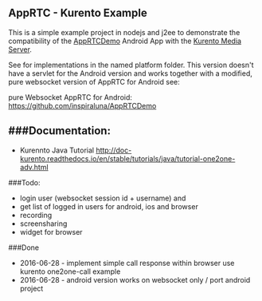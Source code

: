 ## AppRTC - Kurento Example

This is a simple example project in nodejs and j2ee to demonstrate the compatibility of the [AppRTCDemo](https://github.com/njovy/AppRTCDemo) Android App with the [Kurento Media Server](http://www.kurento.org/).

See for implementations in the named platform folder.
This version doesn't have a servlet for the Android version and works together with a modified, pure websocket version of AppRTC for Android see: 

pure Websocket AppRTC for Android: https://github.com/inspiraluna/AppRTCDemo 

###Documentation:
-----------------
- Kurennto Java Tutorial http://doc-kurento.readthedocs.io/en/stable/tutorials/java/tutorial-one2one-adv.html


###Todo:
- login user (websocket session id + username) and 
- get list of logged in users for android, ios and browser 
- recording 
- screensharing
- widget for browser


###Done
- 2016-06-28 - implement simple call response within browser use kurento one2one-call example
- 2016-06-28 - android version works on websocket only / port android project 
